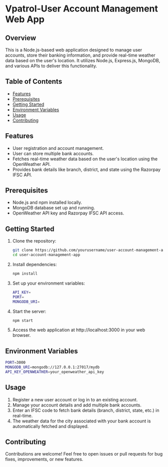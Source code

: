 # Vpatrol-User Account Management Web App

## Overview
This is a Node.js-based web application designed to manage user accounts, store their banking information, and provide real-time weather data based on the user's location. It utilizes Node.js, Express.js, MongoDB, and various APIs to deliver this functionality.

## Table of Contents
- [Features](#features)
- [Prerequisites](#prerequisites)
- [Getting Started](#getting-started)
- [Environment Variables](#environment-variables)
- [Usage](#usage)
- [Contributing](#contributing)

## Features
- User registration and account management.
- User can store multiple bank accounts.
- Fetches real-time weather data based on the user's location using the OpenWeather API.
- Provides bank details like branch, district, and state using the Razorpay IFSC API.

## Prerequisites
- Node.js and npm installed locally.
- MongoDB database set up and running.
- OpenWeather API key and Razorpay IFSC API access.

## Getting Started
1. Clone the repository:
   ```bash
   git clone https://github.com/yourusername/user-account-management-app.git
   cd user-account-management-app
   ```
2. Install dependencies:
   ```bash
   npm install
   ```
3. Set up your environment variables:
   ```bash
   API_KEY=
   PORT=
   MONGODB_URI=
   ```
4. Start the server:
   ```bash
   npm start
   ```
5. Access the web application at http://localhost:3000 in your web browser.
## Environment Variables
   ```bash
   PORT=3000
   MONGODB_URI=mongodb://127.0.0.1:27017/mydb
   API_KEY_OPENWEATHER=your_openweather_api_key
   ```
## Usage
1. Register a new user account or log in to an existing account.
2. Manage your account details and add multiple bank accounts.
3. Enter an IFSC code to fetch bank details (branch, district, state, etc.) in real-time.
4. The weather data for the city associated with your bank account is automatically fetched and displayed.
## Contributing
Contributions are welcome! Feel free to open issues or pull requests for bug fixes, improvements, or new features.


